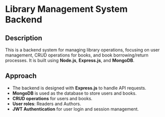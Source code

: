 # Library Management System Backend

## Description
This is a backend system for managing library operations, focusing on user management, CRUD operations for books, and book borrowing/return processes. It is built using **Node.js**, **Express.js**, and **MongoDB**.

## Approach
- The backend is designed with **Express.js** to handle API requests.
- **MongoDB** is used as the database to store users and books.
- **CRUD operations** for users and books.
- **User roles**: Readers and Authors.
- **JWT Authentication** for user login and session management.